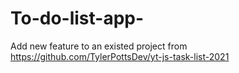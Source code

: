 # To-do-list-app-
Add new feature to an existed project from https://github.com/TylerPottsDev/yt-js-task-list-2021
